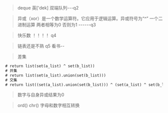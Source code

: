 
> deque	英['dek]
双端队列---q2


> 异或（xor）是一个数学运算符。它应用于逻辑运算。异或符号为“^” 一个二进制运算 两者相等为0 否则为1  ------q3

> 快乐数  ！！！！ q4

> 链表还是不熟 q5 看书--

> 差集
```python2.7
# return list(set(a_list) ^ set(b_list))
# 并集
# return list(set(a_list).union(set(b_list)))
# 交集
# return list((set(a_list).union(set(b_list))) ^ (set(a_list) ^ set(b_list)))
```
> 数字与自身异或结果为0   

> ord() chr() 字母和数字相互转换